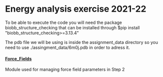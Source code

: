 # Energy analysis exercise 2021-22

To be able to execute the code you will need the package biobb_structure_checking that can be installed through \$pip install "biobb_structure_checking\>=3.13.4"

The pdb file we will be using is inside the assignment_data directory so you need to use ./assingment_data/6m0j.pdb in order to adress it.

#### [Force_Fields](./module_classes.py)

Module used for managing force field parameters in Step 2
